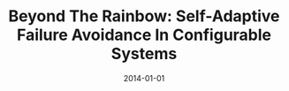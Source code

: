---
title: "Beyond The Rainbow: Self-Adaptive Failure Avoidance In Configurable Systems"
date: 2014-01-01
venue: "Proceedings of the 22nd ACM SIGSOFT International Symposium on Foundations of Software Engineering, (FSE-22), Hong Kong, China, November 16 - 22, 2014"
paperurl: https://doi.org/10.1145/2635868.2635915
authors: "Jacob Swanson, Myra B Cohen, Matthew B Dwyer, Brady J Garvin and Justin Firestone"
awards: ""
---